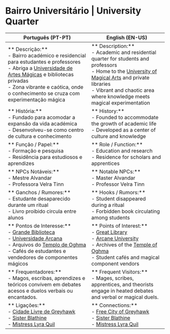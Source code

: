 # Bairro Universitário | University Quarter

| **Português (PT-PT)**                                                                                                                                                                                                                                                    | **English (EN-US)**                                                                                                                                                                                                                                              |
| ------------------------------------------------------------------------------------------------------------------------------------------------------------------------------------------------------------------------------------------------------------------------ | ---------------------------------------------------------------------------------------------------------------------------------------------------------------------------------------------------------------------------------------------------------------- |
| ** Descrição:**<br> - Bairro académico e residencial para estudantes e professores<br> - Abriga a [Universidade de Artes Mágicas](universidade_arcana.md) e bibliotecas privadas<br> - Zona vibrante e caótica, onde o conhecimento se cruza com experimentação mágica | ** Description:**<br> - Academic and residential quarter for students and professors<br> - Home to the [University of Magical Arts](universidade_arcana.md) and private libraries<br> - Vibrant and chaotic area where knowledge meets magical experimentation |
| ** História:**<br> - Fundado para acomodar a expansão da vida académica<br> - Desenvolveu-se como centro de cultura e conhecimento                                                                                                                                     | ** History:**<br> - Founded to accommodate the growth of academic life<br> - Developed as a center of culture and knowledge                                                                                                                                    |
| ** Função / Papel:**<br> - Formação e pesquisa<br> - Residência para estudiosos e aprendizes                                                                                                                                                                           | ** Role / Function:**<br> - Education and research<br> - Residence for scholars and apprentices                                                                                                                                                                |
| ** NPCs Notáveis:**<br> - Mestre Alvandar<br> - Professora Velra Tinn                                                                                                                                                                                                  | ** Notable NPCs:**<br> - Master Alvandar<br> - Professor Velra Tinn                                                                                                                                                                                            |
| ** Ganchos / Rumores:**<br> - Estudante desaparecido durante um ritual<br> - Livro proibido circula entre alunos                                                                                                                                                       | ** Hooks / Rumors:**<br> - Student disappeared during a ritual<br> - Forbidden book circulating among students                                                                                                                                                 |
| ** Pontos de Interesse:**<br> - [Grande Biblioteca](great_library.md)<br> - [Universidade Arcana](universidade_arcana.md)<br> - Arquivos do [Templo de Oghma](temple_of_oghma.md)<br> - Cafés de estudantes e vendedores de componentes mágicos                        | ** Points of Interest:**<br> - [Great Library](great_library.md)<br> - [Arcane University](universidade_arcana.md)<br> - Archives of the [Temple of Oghma](temple_of_oghma.md)<br> - Student cafés and magical component vendors                               |
| ** Frequentadores:**<br> - Magos, escribas, aprendizes e teóricos convivem em debates acesos e duelos verbais  ou encantados.                                                                                                                                         | ** Frequent Visitors:**<br> - Mages, scribes, apprentices, and theorists engage in heated debates and verbal  or magical  duels.                                                                                                                             |
| ** Ligações:**<br> - [Cidade Livre de Greyhawk](free_city_of_greyhawk.md)<br> - [Sister Blathine](docs/dm/-/npc/Free%20City%20of%20Grehawk/sister_blathine.md)<br> - [Mistress Lyra Quil](docs/dm/-/npc/Free%20City%20of%20Grehawk/mistress_lyra_quil.md)                                                                                                | ** Connections:**<br> - [Free City of Greyhawk](free_city_of_greyhawk.md)<br> - [Sister Blathine](docs/dm/-/npc/Free%20City%20of%20Grehawk/sister_blathine.md)<br> - [Mistress Lyra Quil](docs/dm/-/npc/Free%20City%20of%20Grehawk/mistress_lyra_quil.md)                                                                                        |






















